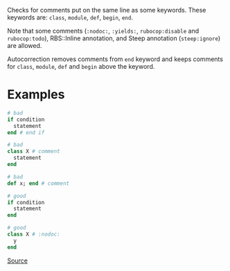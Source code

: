
Checks for comments put on the same line as some keywords.
These keywords are: `class`, `module`, `def`, `begin`, `end`.

Note that some comments
(`:nodoc:`, `:yields:`, `rubocop:disable` and `rubocop:todo`),
RBS::Inline annotation, and Steep annotation (`steep:ignore`) are allowed.

Autocorrection removes comments from `end` keyword and keeps comments
for `class`, `module`, `def` and `begin` above the keyword.

# Examples

```ruby
# bad
if condition
  statement
end # end if

# bad
class X # comment
  statement
end

# bad
def x; end # comment

# good
if condition
  statement
end

# good
class X # :nodoc:
  y
end
```

[Source](http://www.rubydoc.info/gems/rubocop/RuboCop/Cop/Style/CommentedKeyword)